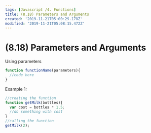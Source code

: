 ```yaml
---
tags: [Javascript /4. Functions]
title: (8.18) Parameters and Arguments
created: '2019-11-21T05:00:29.178Z'
modified: '2019-11-21T05:08:15.472Z'
---
```


# (8.18) Parameters and Arguments

Using parameters
```js
function functionName(parameters){
  //code here
}
```

Example 1: 
```js
//creating the function
function getMilk(bottles){
  var cost = bottles * 1.5;
  //do something with cost
}
//calling the function
getMilk(2);
```
